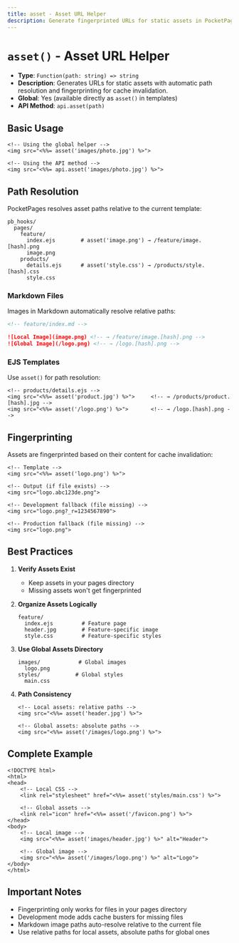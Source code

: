 ```yaml
---
title: asset - Asset URL Helper
description: Generate fingerprinted URLs for static assets in PocketPages templates, with automatic path resolution for local assets.
---
```


# `asset()` - Asset URL Helper

- **Type**: `Function(path: string) => string`
- **Description**: Generates URLs for static assets with automatic path resolution and fingerprinting for cache invalidation.
- **Global**: Yes (available directly as `asset()` in templates)
- **API Method**: `api.asset(path)`

## Basic Usage

```ejs
<!-- Using the global helper -->
<img src="<%%= asset('images/photo.jpg') %>">

<!-- Using the API method -->
<img src="<%%= api.asset('images/photo.jpg') %>">
```

## Path Resolution

PocketPages resolves asset paths relative to the current template:

```
pb_hooks/
  pages/
    feature/
      index.ejs        # asset('image.png') → /feature/image.[hash].png
      image.png
    products/
      details.ejs      # asset('style.css') → /products/style.[hash].css
      style.css
```

### Markdown Files

Images in Markdown automatically resolve relative paths:

```markdown
<!-- feature/index.md -->

![Local Image](image.png) <!-- → /feature/image.[hash].png -->
![Global Image](/logo.png) <!-- → /logo.[hash].png -->
```

### EJS Templates

Use `asset()` for path resolution:

```ejs
<!-- products/details.ejs -->
<img src="<%%= asset('product.jpg') %>">     <!-- → /products/product.[hash].jpg -->
<img src="<%%= asset('/logo.png') %>">       <!-- → /logo.[hash].png -->
```

## Fingerprinting

Assets are fingerprinted based on their content for cache invalidation:

```ejs
<!-- Template -->
<img src="<%%= asset('logo.png') %>">

<!-- Output (if file exists) -->
<img src="logo.abc123de.png">

<!-- Development fallback (file missing) -->
<img src="logo.png?_r=1234567890">

<!-- Production fallback (file missing) -->
<img src="logo.png">
```

## Best Practices

1. **Verify Assets Exist**

   - Keep assets in your pages directory
   - Missing assets won't get fingerprinted

2. **Organize Assets Logically**

   ```
   feature/
     index.ejs         # Feature page
     header.jpg        # Feature-specific image
     style.css         # Feature-specific styles
   ```

3. **Use Global Assets Directory**

   ```
   images/            # Global images
     logo.png
   styles/           # Global styles
     main.css
   ```

4. **Path Consistency**

   ```ejs
   <!-- Local assets: relative paths -->
   <img src="<%%= asset('header.jpg') %>">

   <!-- Global assets: absolute paths -->
   <img src="<%%= asset('/images/logo.png') %>">
   ```

## Complete Example

```ejs
<!DOCTYPE html>
<html>
<head>
    <!-- Local CSS -->
    <link rel="stylesheet" href="<%%= asset('styles/main.css') %>">

    <!-- Global assets -->
    <link rel="icon" href="<%%= asset('/favicon.png') %>">
</head>
<body>
    <!-- Local image -->
    <img src="<%%= asset('images/header.jpg') %>" alt="Header">

    <!-- Global image -->
    <img src="<%%= asset('/images/logo.png') %>" alt="Logo">
</body>
</html>
```

## Important Notes

- Fingerprinting only works for files in your pages directory
- Development mode adds cache busters for missing files
- Markdown image paths auto-resolve relative to the current file
- Use relative paths for local assets, absolute paths for global ones
